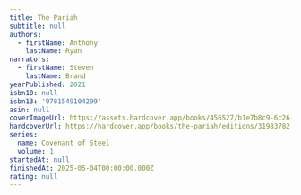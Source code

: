 ```yaml
---
title: The Pariah
subtitle: null
authors:
  - firstName: Anthony
    lastName: Ryan
narrators:
  - firstName: Steven
    lastName: Brand
yearPublished: 2021
isbn10: null
isbn13: '9781549104299'
asin: null
coverImageUrl: https://assets.hardcover.app/books/456527/b1e7b8c9-6c26-4111-83a2-b674ec16812a.jpg
hardcoverUrl: https://hardcover.app/books/the-pariah/editions/31983782
series:
  name: Covenant of Steel
  volume: 1
startedAt: null
finishedAt: 2025-05-04T00:00:00.000Z
rating: null
---
```

